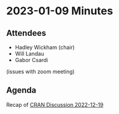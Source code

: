 # 2023-01-09 Minutes

## Attendees

* Hadley Wickham (chair)
* Will Landau
* Gabor Csardi

(issues with zoom meeting)

## Agenda

Recap of [CRAN Discussion 2022-12-19](https://github.com/RConsortium/r-repositories-wg/blob/main/minutes/2022-12-19-CRAN-discussion.md)
